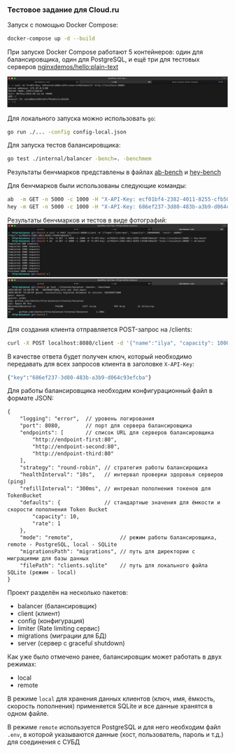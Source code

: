 ### Тестовое задание для Cloud.ru

Запуск с помощью Docker Compose:

```sh 
docker-compose up -d --build
```

При запуске Docker Compose работают 5 контейнеров: один для балансировщика, один для PostgreSQL, и ещё три для тестовых серверов [nginxdemos/hello:plain-text](https://hub.docker.com/r/nginxdemos/hello/)

![Фото](/images/image3.png)

Для локального запуска можно использовать `go`:


```sh 
go run ./... -config config-local.json
```

Для запуска тестов балансировщика:

```sh 
go test ./internal/balancer -bench=. -benchmem
```

Результаты бенчмарков представлены в файлах [ab-bench](/ab-bench) и [hey-bench](/hey-bench)

Для бенчмарков были использованы следующие команды:

```sh
ab  -m GET -n 5000 -c 1000 -H "X-API-Key: ecf01bf4-2382-4011-8255-cfb507e0da2b" http://localhost:8080/ > ab-bench
hey -m GET -n 5000 -c 1000 -H "X-API-Key: 686ef237-3d80-483b-a3b9-d064c93efcba" http://localhost:8080/ > hey-bench
```

Результаты бенчмарков и тестов в виде фотографий: 
![1](/images/image1.png)
![2](/images/image2.jpeg)

Для создания клиента отправляется POST-запрос на /clients:

```sh
curl -X POST localhost:8080/client -d '{"name":"ilya", "capacity": 1000, "rate": 10}'
```

В качестве ответа будет получен ключ, который необходимо передавать для всех запросов клиента в заголовке `X-API-Key`:

```sh
{"key":"686ef237-3d80-483b-a3b9-d064c93efcba"}
```

Для работы балансировщика необходим конфигурационный файл в формате JSON:

```
{  
    "logging": "error",  // уровень логирования
    "port": 8080,        // порт для сервера балансировщика
    "endpoints": [       // список URL для серверов балансировщика
        "http://endpoint-first:80",
        "http://endpoint-second:80",
        "http://endpoint-third:80"
    ],
    "strategy": "round-robin", // стратегия работы балансирощика
    "healthInterval": "10s",   // интервал проверки здоровья серверов (ping)
    "refillInterval": "300ms", // интревал пополнения токенов для TokenBucket
    "defaults": {              // стандартные значения для ёмкости и скорости пополнения Token Bucket
        "capacity": 10,
        "rate": 1
    },
    "mode": "remote",               // режим работы балансировщика, remote - PostgreSQL, local - SQLite
    "migrationsPath": "migrations", // путь для директории с миграциями для базы данных
    "filePath": "clients.sqlite"    // путь для локального файла SQLite (режим - local)
}
```

Проект разделён на несколько пакетов:

- balancer (балансировщик)
- client (клиент)
- config (конфигурация)
- limiter (Rate limiting сервис)
- migrations (миграции для БД)
- server (сервер с graceful shutdown)

Как уже было отмечено ранее, балансировщик может работать в двух режимах:
- local
- remote

В режиме `local` для хранения данных клиентов (ключ, имя, ёмкость, скорость пополнения) применяется SQLite и все данные хранятся в одном файле. 

В режиме `remote` используется PostgreSQL и для него необходим файл `.env`, в которой указываются данные (хост, пользователь, пароль и т.д.) для соединения с СУБД